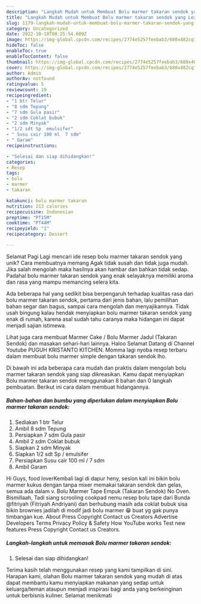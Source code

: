 ```yaml
---
description: "Langkah Mudah untuk Membuat Bolu marmer takaran sendok yang Lezat Sekali, Mantap"
title: "Langkah Mudah untuk Membuat Bolu marmer takaran sendok yang Lezat Sekali, Mantap"
slug: 1179-langkah-mudah-untuk-membuat-bolu-marmer-takaran-sendok-yang-lezat-sekali-mantap
category: Uncategorized
date: 2022-10-18T08:25:54.609Z
image: https://img-global.cpcdn.com/recipes/2774e5257feebab3/680x482cq70/bolu-marmer-takaran-sendok-foto-resep-utama.jpg
hideToc: false
enableToc: true
enableTocContent: false
thumbnail: https://img-global.cpcdn.com/recipes/2774e5257feebab3/680x482cq70/bolu-marmer-takaran-sendok-foto-resep-utama.jpg
cover: https://img-global.cpcdn.com/recipes/2774e5257feebab3/680x482cq70/bolu-marmer-takaran-sendok-foto-resep-utama.jpg
author: Admin
authorAv: notfound
ratingvalue: 5
reviewcount: 19
recipeingredient:
- "1 btr Telur"
- "8 sdm Tepung"
- "7 sdm Gula pasir"
- "2 sdm Coklat bubuk"
- "2 sdm Minyak"
- "1/2 sdt Sp  emulsifer"
- " Susu cair 100 ml  7 sdm"
- " Garam"
recipeinstructions:

- "Selesai dan siap dihidangkan!"
categories:
- Resep
tags:
- bolu
- marmer
- takaran

katakunci: bolu marmer takaran 
nutrition: 213 calories
recipecuisine: Indonesian
preptime: "PT15M"
cooktime: "PT44M"
recipeyield: "1"
recipecategory: Dessert

---
```



Selamat Pagi Lagi mencari ide resep bolu marmer takaran sendok yang unik? Cara membuatnya memang Agak tidak susah dan tidak juga mudah. Jika salah mengolah maka hasilnya akan hambar dan bahkan tidak sedap. Padahal bolu marmer takaran sendok yang enak selayaknya memiliki aroma dan rasa yang mampu memancing selera kita.


Ada beberapa hal yang sedikit bisa berpengaruh terhadap kualitas rasa dari bolu marmer takaran sendok, pertama dari jenis bahan, lalu pemilihan bahan segar dan bagus, sampai cara mengolah dan menyajikannya. Tidak usah bingung kalau hendak menyiapkan bolu marmer takaran sendok yang enak di rumah, karena asal sudah tahu caranya maka hidangan ini dapat menjadi sajian istimewa.

Lihat juga cara membuat Marmer Cake / Bolu Marmer Jadul (Takaran Sendok) dan masakan sehari-hari lainnya. Haloo Selamat Datang di Channel Youtube PUGUH KRISTANTO KITCHEN. Momma lagi nyoba resep terbaru dalam membuat bolu marmer simple dengan takaran sendok lho.


Di bawah ini ada beberapa cara mudah dan praktis dalam mengolah bolu marmer takaran sendok yang siap dikreasikan. Kamu dapat menyiapkan Bolu marmer takaran sendok menggunakan 8 bahan dan 0 langkah pembuatan. Berikut ini cara dalam membuat hidangannya.

<!--inarticleads1-->

##### Bahan-bahan dan bumbu yang diperlukan dalam menyiapkan Bolu marmer takaran sendok:

1. Sediakan 1 btr Telur
1. Ambil 8 sdm Tepung
1. Persiapkan 7 sdm Gula pasir
1. Ambil 2 sdm Coklat bubuk
1. Siapkan 2 sdm Minyak
1. Siapkan 1/2 sdt Sp / emulsifer
1. Persiapkan  Susu cair 100 ml / 7 sdm
1. Ambil  Garam


Hi Guys, food loverKembali lagi di dapur heny, sesion kali ini bikin bolu marmer kukus dengan tanpa mixer memakai takaran sendok dan gelas, semua ada dalam v. Bolu Marmer Tape Empuk (Takaran Sendok) No Oven. Bismillaah, Tadi siang scrooling cookpad nemu resep bolu tape dari Bunda @fitriyah (Fitriyah Andriyani) dan berhubung masih ada coklat bubuk sisa bikin brownies jadilah di modif jadi bolu marmer 😁 buat yg gak punya timbangan kue. About Press Copyright Contact us Creators Advertise Developers Terms Privacy Policy &amp; Safety How YouTube works Test new features Press Copyright Contact us Creators. 

<!--inarticleads2-->

##### Langkah-langkah untuk memasak Bolu marmer takaran sendok:


1. Selesai dan siap dihidangkan!



Terima kasih telah menggunakan resep yang kami tampilkan di sini. Harapan kami, olahan Bolu marmer takaran sendok yang mudah di atas dapat membantu kamu menyiapkan makanan yang sedap untuk keluarga/teman ataupun menjadi inspirasi bagi anda yang berkeinginan untuk berbisnis kuliner. Selamat menikmati
